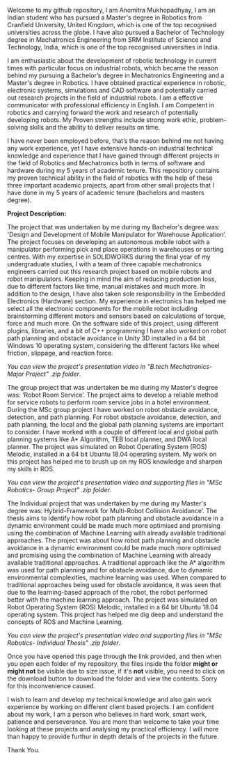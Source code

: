 Welcome to my github repository, I am Anomitra Mukhopadhyay, I am an Indian student who has pursued a Master's degree in Robotics from Cranfield University, United Kingdom, which is one of the top recognised universities across the globe. I have also pursued a Bachelor of Technology degree in Mechatronics Engineering from SRM Institute of Science and Technology, India, which is one of the top recognised universities in India. 

I am enthusiastic about the development of robotic technology in current times with particular focus on industrial robots, which became the reason behind my pursuing a Bachelor’s degree in Mechatronics Engineering and a Master's degree in Robotics. I have obtained practical experience in robotic, electronic systems, simulations and CAD software and potentially carried out research projects in the field of industrial robots. I am a effective communicator with professional efficiency in English. I am Competent in robotics and carrying forward the work and research of potentially developing robots. My Proven strengths include strong work ethic, problem-solving skills and the ability to deliver results on time.

I have never been employed before, that’s the reason behind me not having any work experience, yet I have extensive hands-on industrial technical knowledge and experience that I have gained through different projects in the field of Robotics and Mechatronics both in terms of software and hardware during my 5 years of academic tenure. This repositiory contains my proven technical ability in the field of robotics with the help of these three important academic projects, apart from other small projects that I have done in my 5 years of academic tenure (bachelors and masters degree).

**Project Description:** 

The project that was undertaken by me during my Bachelor's degree was: 'Design and Development of Mobile Manipulator for Warehouse Application’. The project focuses on developing an autonomous mobile robot with a manipulator performing pick and place operations in warehouses or sorting centres. With my expertise in SOLIDWORKS during the final year of my undergraduate studies, I with a team of three capable mechatronics engineers carried out this research project based on mobile robots and robot manipulators. Keeping in mind the aim of reducing production loss, due to different factors like time, manual mistakes and much more. In addition to the design, I have also taken sole responsibility in the Embedded Electronics (Hardware) section. My experience in electronics has helped me select all the electronic components for the mobile robot including brainstorming different motors and sensors based on calculations of torque, force and much more. On the software side of this project, using different plugins, libraries, and a bit of C++ programming I have also worked on robot path planning and obstacle avoidance in Unity 3D installed in a 64 bit Windows 10 operating system, considering the different factors like wheel friction, slippage, and reaction force.

*You can view the project's presentation video in "B.tech Mechatronics- Major Project" .zip folder*.

The group project that was undertaken be me during my Master's degree was: ‘Robot Room Service’. The project aims to develop a reliable method for service robots to perform room service jobs in a hotel environment. During the MSc group project I have worked on robot obstacle avoidance, detection, and path planning. For robot obstacle avoidance, detection, and path planning, the local and the global path planning systems are important to consider. I have worked with a couple of different local and global path planning systems like A* Algorithm, TEB local planner, and DWA local planner. The project was simulated on Robot Operating System (ROS) Melodic, installed in a 64 bit Ubuntu 18.04 operating system. My work on this project has helped me to brush up on my ROS knowledge and sharpen my skills in ROS.

*You can view the project's presentation video and supporting files in "MSc Robotics- Group Project" .zip folder*.

The Individual project that was undertaken by me during my Master's degree was: Hybrid-Framework for Multi-Robot Collision Avoidance’. The thesis aims to identify how robot path planning and obstacle avoidance in a dynamic environment could be made much more optimised and promising using the combination of Machine Learning with already available traditional approaches. The project was about how robot path planning and obstacle avoidance in a dynamic environment could be made much more optimised and promising using the combination of Machine Learning with already available traditional approaches. A traditional approach like the A* algorithm was used for path planning and for obstacle avoidance, due to dynamic environmental complexities, machine learning was used. When compared to traditional approaches being used for obstacle avoidance, it was seen that due to the learning-based approach of the robot, the robot performed better with the machine learning approach. The project was simulated on Robot Operating System (ROS) Melodic, installed in a 64 bit Ubuntu 18.04 operating system. This project has helped me dig deep and understand the concepts of ROS and Machine Learning.

*You can view the project's presentation video and supporting files in "MSc Robotics- Individual Thesis" .zip folder*.

Once you have opened this page through the link provided, and then when you open each folder of my repository, the files inside the folder **might or might not** be visible due to size issue, if it's **not** visible, you need to click on the download button to download the folder and view the contents. Sorry for this inconvenience caused.

I wish to learn and develop my technical knowledge and also gain work experience by working on different client based projects. I am confident about my work, I am a person who believes in hard work, smart work, patience and perseverance. You are more than welcome to take your time looking at these projects and analysing my practical efficiency. I will more than happy to provide furthur in depth details of the projects in the future.

Thank You.
